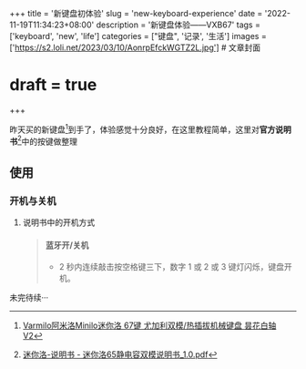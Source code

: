 +++
title = '新键盘初体验'
slug = 'new-keyboard-experience'
date = '2022-11-19T11:34:23+08:00' 
description = '新键盘体验——VXB67'
tags = ['keyboard', 'new', 'life']
categories = ["键盘", '记录', '生活']
images = ['https://s2.loli.net/2023/03/10/AonrpEfckWGTZ2L.jpg'] # 文章封面
# draft = true
+++

昨天买的新键盘[^新键盘]到手了，体验感觉十分良好，在这里教程简单，这里对**官方说明书**[^官方说明书]中的按键做整理

[^官方说明书]: [迷你洛-说明书 - 迷你洛65静电容双模说明书_1.0.pdf](https://cn.varmilo.com/keyboardproscenium/generic/web/viewer.html?file=https://cn.varmilo.com/keyboardproscenium/upload/%E8%BF%B7%E4%BD%A0%E6%B4%9B65%E9%9D%99%E7%94%B5%E5%AE%B9%E5%8F%8C%E6%A8%A1%E8%AF%B4%E6%98%8E%E4%B9%A6_1.0.pdf "迷你洛65静电容双模说明书_1.0.pdf")
[^新键盘]: [Varmilo阿米洛Minilo迷你洛 67键 尤加利双模/热插拔机械键盘 昙花白轴 V2](https://cn.varmilo.com/keyboardproscenium/subject_product_detailed?subjectid=256 " A40A046D7A3A01A039")

<!-- 请开始撰写你的文章 -->

## 使用

### 开机与关机

1. 说明书中的开机方式

   > #### 蓝牙开/关机
   >
   > - 2 秒内连续敲击按空格键三下，数字 1 或 2 或 3 键灯闪烁，键盘开机。

未完待续···
<!--stackedit_data:
eyJoaXN0b3J5IjpbLTIzMTcwODc1M119
-->